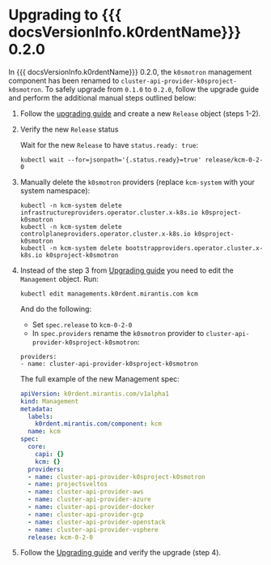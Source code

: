 # Upgrading to {{{ docsVersionInfo.k0rdentName}}} 0.2.0

In {{{ docsVersionInfo.k0rdentName}}} 0.2.0, the `k0smotron` management component has been renamed to
`cluster-api-provider-k0sproject-k0smotron`. To safely upgrade from `0.1.0` to `0.2.0`, follow the upgrade guide
and perform the additional manual steps outlined below:

1. Follow the [upgrading guide](index.md) and create a new `Release` object (steps 1-2).

1. Verify the new `Release` status

    Wait for the new `Release` to have `status.ready: true`:

    ```shell
    kubectl wait --for=jsonpath='{.status.ready}=true' release/kcm-0-2-0
    ```

1. Manually delete the `k0smotron` providers (replace `kcm-system` with your system namespace):

    ```shell
    kubectl -n kcm-system delete infrastructureproviders.operator.cluster.x-k8s.io k0sproject-k0smotron
    kubectl -n kcm-system delete controlplaneproviders.operator.cluster.x-k8s.io k0sproject-k0smotron
    kubectl -n kcm-system delete bootstrapproviders.operator.cluster.x-k8s.io k0sproject-k0smotron
    ```

1. Instead of the step 3 from [Upgrading guide](index.md) you need to edit
   the `Management` object. Run:

    ```shell
    kubectl edit managements.k0rdent.mirantis.com kcm
    ```

    And do the following:

    * Set `spec.release` to `kcm-0-2-0`
    * In `spec.providers` rename the `k0smotron` provider to `cluster-api-provider-k0sproject-k0smotron`:

    ```shell
    providers:
    - name: cluster-api-provider-k0sproject-k0smotron
    ```

    The full example of the new Management spec:

    ```yaml
    apiVersion: k0rdent.mirantis.com/v1alpha1
    kind: Management
    metadata:
      labels:
        k0rdent.mirantis.com/component: kcm
      name: kcm
    spec:
      core:
        capi: {}
        kcm: {}
      providers:
      - name: cluster-api-provider-k0sproject-k0smotron
      - name: projectsveltos
      - name: cluster-api-provider-aws
      - name: cluster-api-provider-azure
      - name: cluster-api-provider-docker
      - name: cluster-api-provider-gcp
      - name: cluster-api-provider-openstack
      - name: cluster-api-provider-vsphere
      release: kcm-0-2-0
    ```

1. Follow the [Upgrading guide](index.md) and verify the upgrade (step 4).
